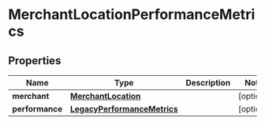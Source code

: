 
# MerchantLocationPerformanceMetrics

## Properties
Name | Type | Description | Notes
------------ | ------------- | ------------- | -------------
**merchant** | [**MerchantLocation**](MerchantLocation.md) |  |  [optional]
**performance** | [**LegacyPerformanceMetrics**](LegacyPerformanceMetrics.md) |  |  [optional]



